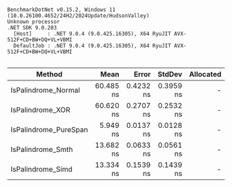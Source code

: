 ```

BenchmarkDotNet v0.15.2, Windows 11 (10.0.26100.4652/24H2/2024Update/HudsonValley)
Unknown processor
.NET SDK 9.0.203
  [Host]     : .NET 9.0.4 (9.0.425.16305), X64 RyuJIT AVX-512F+CD+BW+DQ+VL+VBMI
  DefaultJob : .NET 9.0.4 (9.0.425.16305), X64 RyuJIT AVX-512F+CD+BW+DQ+VL+VBMI


```
| Method                | Mean      | Error     | StdDev    | Allocated |
|---------------------- |----------:|----------:|----------:|----------:|
| IsPalindrome_Normal   | 60.485 ns | 0.4232 ns | 0.3959 ns |         - |
| IsPalindrome_XOR      | 60.620 ns | 0.2707 ns | 0.2532 ns |         - |
| IsPalindrome_PureSpan |  5.949 ns | 0.0137 ns | 0.0128 ns |         - |
| IsPalindrome_Smth     | 13.682 ns | 0.0633 ns | 0.0561 ns |         - |
| IsPalindrome_Simd     | 13.334 ns | 0.1539 ns | 0.1439 ns |         - |
